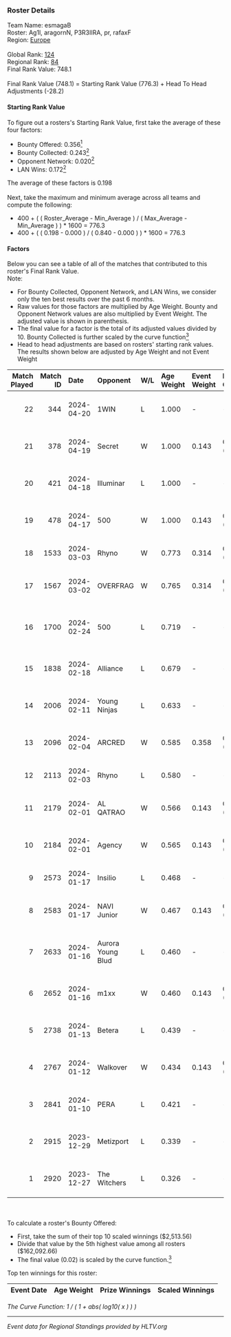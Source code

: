 ### Roster Details<br />
Team Name: esmagaB<br />
Roster: Ag1l, aragornN, P3R3IIRA, pr, rafaxF<br />
Region: [Europe]( ../standings_europe.md)<br />
<br />
Global Rank: [124](../standings_global.md)<br />
Regional Rank: [84]( ../standings_europe.md)<br />
Final Rank Value:  748.1<br />
<br />
Final Rank Value (748.1) = Starting Rank Value (776.3) + Head To Head Adjustments (-28.2)<br />

#### Starting Rank Value<br />
To figure out a rosters's Starting Rank Value, first take the average of these four factors:<br />
- Bounty Offered: 0.356[<sup>1</sup>](#table2)
- Bounty Collected: 0.243[<sup>2</sup>](#table1)
- Opponent Network: 0.020[<sup>2</sup>](#table1)
- LAN Wins: 0.172[<sup>2</sup>](#table1)

The average of these factors is 0.198<br />
<br />
Next, take the maximum and minimum average across all teams and compute the following:<br />
- 400 + ( ( Roster_Average - Min_Average ) / ( Max_Average - Min_Average ) ) * 1600 = 776.3
- 400 + ( ( 0.198 - 0.000 ) / ( 0.840 - 0.000 ) ) * 1600 = 776.3


#### Factors<br />
Below you can see a table of all of the matches that contributed to this roster's Final Rank Value.<br />
Note:<br />

- For Bounty Collected, Opponent Network, and LAN Wins, we consider only the ten best results over the past 6 months.
- Raw values for those factors are multiplied by Age Weight. Bounty and Opponent Network values are also multiplied by Event Weight. The adjusted value is shown in parenthesis.
- The final value for a factor is the total of its adjusted values divided by 10. Bounty Collected is further scaled by the curve function[<sup>3</sup>](#curveFunction)
- Head to head adjustments are based on rosters' starting rank values. The results shown below are adjusted by Age Weight and not Event Weight
<span id="table1"></span><br />


| Match Played | Match ID | Date       | Opponent          | W/L | Age Weight | Event Weight | Bounty Collected | Opponent Network | LAN Wins  | H2H Adj. | Roster                                        |
| -: | -: | :- | :- | :- | :- | :- | :- | :- | :- | -: | :- |
|           22 |      344 | 2024-04-20 | 1WIN              | L   | 1.000      | -            | -                | -                | -         |   -16.40 | Ag1l, aragornN, P3R3IIRA, pr, rafaxF          |
|           21 |      378 | 2024-04-19 | Secret            | W   | 1.000      | 0.143        | 0.000 (0.000)    | 0.192 (0.027)    | 0 (0.000) |    10.51 | Ag1l, aragornN, P3R3IIRA, pr, rafaxF          |
|           20 |      421 | 2024-04-18 | Illuminar         | L   | 1.000      | -            | -                | -                | -         |   -23.95 | Ag1l, aragornN, P3R3IIRA, pr, rafaxF          |
|           19 |      478 | 2024-04-17 | 500               | W   | 1.000      | 0.143        | 0.003 (0.000)    | 0.578 (0.083)    | 0 (0.000) |    20.86 | Ag1l, aragornN, P3R3IIRA, pr, rafaxF          |
|           18 |     1533 | 2024-03-03 | Rhyno             | W   | 0.773      | 0.314        | 0.015 (0.004)    | 0.130 (0.032)    | 1 (0.773) |    12.43 | DDias, krazy, renatoohaxx, snapy, TMKj        |
|           17 |     1567 | 2024-03-02 | OVERFRAG          | W   | 0.765      | 0.314        | 0.004 (0.001)    | 0.000 (0.000)    | 1 (0.765) |     5.48 | devineez, HS, Lr0z1n, P3R3IIRA, seabraez      |
|           16 |     1700 | 2024-02-24 | 500               | L   | 0.719      | -            | -                | -                | -         |   -10.15 | dennyslaw, Grashog, Rainwaker, REDSTAR, SHiPZ |
|           15 |     1838 | 2024-02-18 | Alliance          | L   | 0.679      | -            | -                | -                | -         |    -8.08 | avid, b0denmaster, PlesseN, robiin, twist     |
|           14 |     2006 | 2024-02-11 | Young Ninjas      | L   | 0.633      | -            | -                | -                | -         |    -5.89 | Ag1l, aragornN, NOPEEJ, pr, rafaxF            |
|           13 |     2096 | 2024-02-04 | ARCRED            | W   | 0.585      | 0.358        | 0.004 (0.001)    | 0.198 (0.042)    | 0 (0.000) |     7.99 | Ag1l, aragornN, NOPEEJ, pr, rafaxF            |
|           12 |     2113 | 2024-02-03 | Rhyno             | L   | 0.580      | -            | -                | -                | -         |    -9.55 | DDias, krazy, renatoohaxx, snapy, TMKj        |
|           11 |     2179 | 2024-02-01 | AL QATRAO         | W   | 0.566      | 0.143        | 0.004 (0.000)    | 0.025 (0.002)    | 0 (0.000) |     7.12 | Drext, frozzen, hdstr, nesto, Shr             |
|           10 |     2184 | 2024-02-01 | Agency            | W   | 0.565      | 0.143        | 0.000 (0.000)    | 0.000 (0.000)    | 0 (0.000) |     3.57 | Ag1l, aragornN, NOPEEJ, pr, rafaxF            |
|            9 |     2573 | 2024-01-17 | Insilio           | L   | 0.468      | -            | -                | -                | -         |    -4.25 | faydett, FpSSS, Pipw, Polt, sugaR             |
|            8 |     2583 | 2024-01-17 | NAVI Junior       | W   | 0.467      | 0.143        | 0.020 (0.001)    | 0.164 (0.011)    | 0 (0.000) |     7.00 | dem0n, fnl, Krabeni, Magic, makazze           |
|            7 |     2633 | 2024-01-16 | Aurora Young Blud | L   | 0.460      | -            | -                | -                | -         |    -8.51 | bl1x1, bluewh1te, easy, sh1geo, VILBy         |
|            6 |     2652 | 2024-01-16 | m1xx              | W   | 0.460      | 0.143        | 0.000 (0.000)    | 0.000 (0.000)    | 0 (0.000) |     1.71 | Ag1l, aragornN, NOPEEJ, pr, rafaxF            |
|            5 |     2738 | 2024-01-13 | Betera            | L   | 0.439      | -            | -                | -                | -         |    -7.36 | Ag1l, aragornN, NOPEEJ, pr, rafaxF            |
|            4 |     2767 | 2024-01-12 | Walkover          | W   | 0.434      | 0.143        | 0.000 (0.000)    | 0.000 (0.000)    | 0 (0.000) |     1.57 | Ag1l, aragornN, NOPEEJ, pr, rafaxF            |
|            3 |     2841 | 2024-01-10 | PERA              | L   | 0.421      | -            | -                | -                | -         |    -4.16 | Ag1l, aragornN, NOPEEJ, pr, rafaxF            |
|            2 |     2915 | 2023-12-29 | Metizport         | L   | 0.339      | -            | -                | -                | -         |    -2.35 | Ag1l, aragornN, NOPEEJ, pr, rafaxF            |
|            1 |     2920 | 2023-12-27 | The Witchers      | L   | 0.326      | -            | -                | -                | -         |    -5.80 | Dragon, fear, Sdaim, smooya, synyx            |

<br />
<span id="table2"></span><br />
To calculate a roster's Bounty Offered:<br />

- First, take the sum of their top 10 scaled winnings ($2,513.56)
- Divide that value by the 5th highest value among all rosters ($162,092.66)
- The final value (0.02) is scaled by the curve function.[<sup>3</sup>](#curveFunction)

Top ten winnings for this roster:<br />

| Event Date | Age Weight | Prize Winnings | Scaled Winnings |
| :- | -: | :- | :- |


<span id="curveFunction"></span>_The Curve Function: 1 / ( 1 + abs( log10( x ) ) )_<br />

---
_Event data for Regional Standings provided by HLTV.org_<br />
